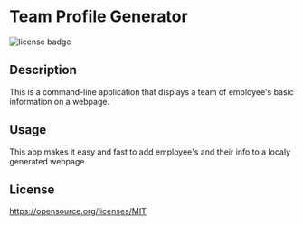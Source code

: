 # Team Profile Generator
![license badge](https://img.shields.io/badge/license-MIT-blue)

## Description
This is a command-line application that displays a team of employee's basic information on a webpage.

## Usage
This app makes it easy and fast to add employee's and their info to a localy generated webpage.

## License
https://opensource.org/licenses/MIT
